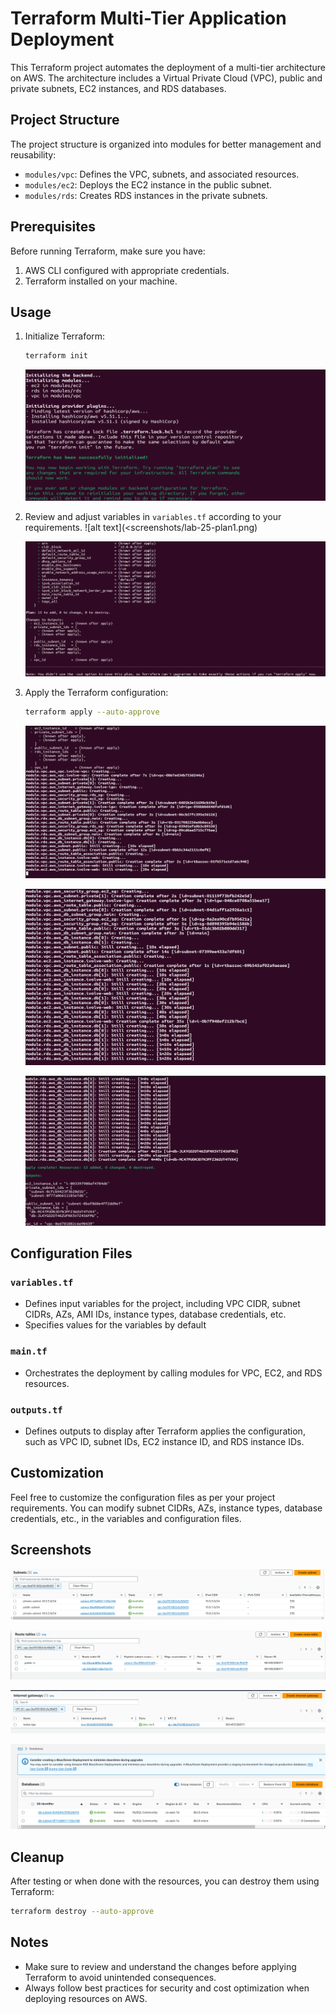 # Terraform Multi-Tier Application Deployment

This Terraform project automates the deployment of a multi-tier architecture on AWS. The architecture includes a Virtual Private Cloud (VPC), public and private subnets, EC2 instances, and RDS databases.

## Project Structure

The project structure is organized into modules for better management and reusability:

- `modules/vpc`: Defines the VPC, subnets, and associated resources.
- `modules/ec2`: Deploys the EC2 instance in the public subnet.
- `modules/rds`: Creates RDS instances in the private subnets.

## Prerequisites

Before running Terraform, make sure you have:

1. AWS CLI configured with appropriate credentials.
2. Terraform installed on your machine.

## Usage


1. Initialize Terraform:

   ```bash
   terraform init
   ```
   ![alt text](<screenshots/lab-25-init.png>)

2. Review and adjust variables in `variables.tf` according to your requirements.
   ![alt text](<screenshots/lab-25-plan1.png)

   ![alt text](<screenshots/lab-25-plan2.png>)
3. Apply the Terraform configuration:

   ```bash
   terraform apply --auto-approve
   ```
   ![alt text](<screenshots/lab-25-apply1.png>)

   ![alt text](<screenshots/lab-25-apply2.png>)   

   ![alt text](<screenshots/lab-25-apply3.png>)

## Configuration Files

### `variables.tf`

- Defines input variables for the project, including VPC CIDR, subnet CIDRs, AZs, AMI IDs, instance types, database credentials, etc.
- Specifies values for the variables by default

### `main.tf`

- Orchestrates the deployment by calling modules for VPC, EC2, and RDS resources.

### `outputs.tf`

- Defines outputs to display after Terraform applies the configuration, such as VPC ID, subnet IDs, EC2 instance ID, and RDS instance IDs.

## Customization

Feel free to customize the configuration files as per your project requirements. You can modify subnet CIDRs, AZs, instance types, database credentials, etc., in the variables and configuration files.

## Screenshots

   ![alt text](<screenshots/lab-25-subnets.png>)

   ![alt text](<screenshots/lab-25-rt.png>)

   ![alt text](<screenshots/lab-25-igw.png>)

   ![alt text](<screenshots/lab-25-rds.png>)
## Cleanup

After testing or when done with the resources, you can destroy them using Terraform:

```bash
terraform destroy --auto-approve
```

## Notes

- Make sure to review and understand the changes before applying Terraform to avoid unintended consequences.
- Always follow best practices for security and cost optimization when deploying resources on AWS.

